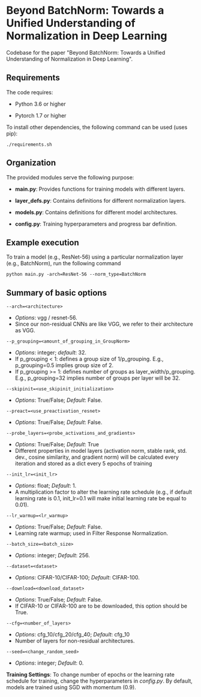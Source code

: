 # Beyond BatchNorm: Towards a Unified Understanding of Normalization in Deep Learning

Codebase for the paper "Beyond BatchNorm: Towards a Unified Understanding of Normalization in Deep Learning".

## Requirements

The code requires:

* Python 3.6 or higher

* Pytorch 1.7 or higher

To install other dependencies, the following command can be used (uses pip):

```setup
./requirements.sh
```

## Organization
The provided modules serve the following purpose:

* **main.py**: Provides functions for training models with different layers.

* **layer_defs.py**: Contains definitions for different normalization layers. 

* **models.py**: Contains definitions for different model architectures.

* **config.py**: Training hyperparameters and progress bar definition.

## Example execution 
To train a model (e.g., ResNet-56) using a particular normalization layer (e.g., BatchNorm), run the following command

```execution
python main.py -arch=ResNet-56 --norm_type=BatchNorm
```

## Summary of basic options

```--arch=<architecture> ```

- *Options*: vgg / resnet-56. 
- Since our non-residual CNNs are like VGG, we refer to their architecture as VGG.

```--p_grouping=<amount_of_grouping_in_GroupNorm> ```

- *Options*: integer; *default*: 32. 
- If p_grouping < 1: defines a group size of 1/p_grouping. E.g., p_grouping=0.5 implies group size of 2. 
- If p_grouping >= 1: defines number of groups as layer_width/p_grouping. E.g., p_grouping=32 implies number of groups per layer will be 32.

```--skipinit=<use_skipinit_initialization> ```

- *Options*: True/False; *Default*: False. 

```--preact=<use_preactivation_resnet> ```

- *Options*: True/False; *Default*: False. 

```--probe_layers=<probe_activations_and_gradients> ```

- *Options*: True/False; *Default*: True
- Different properties in model layers (activation norm, stable rank, std. dev., cosine similarity, and gradient norm) will be calculated every iteration and stored as a dict every 5 epochs of training

```--init_lr=<init_lr> ```

- *Options*: float; *Default*: 1. 
- A multiplication factor to alter the learning rate schedule (e.g., if default learning rate is 0.1, init_lr=0.1 will make initial learning rate be equal to 0.01).

```--lr_warmup=<lr_warmup> ```

- *Options*: True/False; *Default*: False.
- Learning rate warmup; used in Filter Response Normalization.

```--batch_size=<batch_size> ```

- *Options*: integer; *Default*: 256. 

```--dataset=<dataset> ```

- *Options*: CIFAR-10/CIFAR-100; *Default*: CIFAR-100.

```--download=<download_dataset> ```

- *Options*: True/False; *Default*: False.
- If CIFAR-10 or CIFAR-100 are to be downloaded, this option should be True.

```--cfg=<number_of_layers> ```

- *Options*: cfg_10/cfg_20/cfg_40; *Default*: cfg_10
- Number of layers for non-residual architectures.

```--seed=<change_random_seed> ```

- *Options*: integer; *Default*: 0.

**Training Settings**: To change number of epochs or the learning rate schedule for training, change the hyperparameters in *config.py*. By default, models are trained using SGD with momentum (0.9).